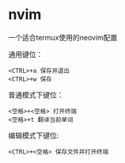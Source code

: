 # nvim
一个适合termux使用的neovim配置

通用键位：
```
<CTRL>+a 保存并退出
<CTRL>+w 保存
```
普通模式下键位：
```
<空格>+<空格> 打开终端
<空格>+t 翻译当前单词
```
编辑模式下键位:
```
<CTRL>+<空格> 保存文件并打开终端
```
